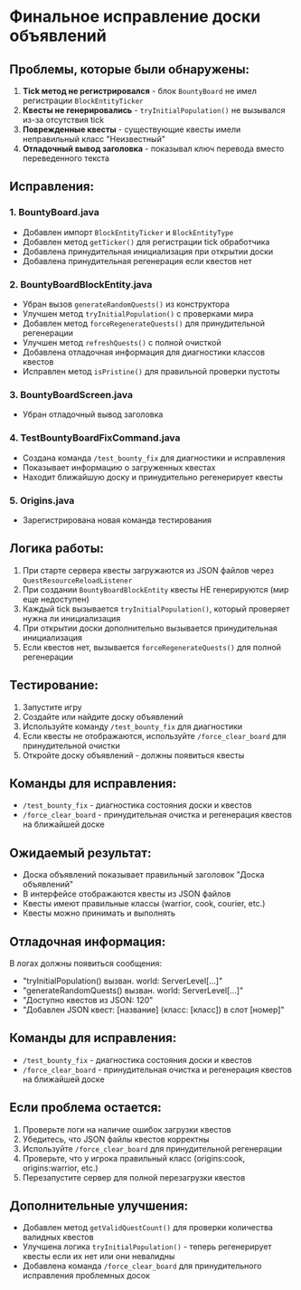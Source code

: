 # Финальное исправление доски объявлений

## Проблемы, которые были обнаружены:

1. **Tick метод не регистрировался** - блок `BountyBoard` не имел регистрации `BlockEntityTicker`
2. **Квесты не генерировались** - `tryInitialPopulation()` не вызывался из-за отсутствия tick
3. **Поврежденные квесты** - существующие квесты имели неправильный класс "Неизвестный"
4. **Отладочный вывод заголовка** - показывал ключ перевода вместо переведенного текста

## Исправления:

### 1. BountyBoard.java

- Добавлен импорт `BlockEntityTicker` и `BlockEntityType`
- Добавлен метод `getTicker()` для регистрации tick обработчика
- Добавлена принудительная инициализация при открытии доски
- Добавлена принудительная регенерация если квестов нет

### 2. BountyBoardBlockEntity.java

- Убран вызов `generateRandomQuests()` из конструктора
- Улучшен метод `tryInitialPopulation()` с проверками мира
- Добавлен метод `forceRegenerateQuests()` для принудительной регенерации
- Улучшен метод `refreshQuests()` с полной очисткой
- Добавлена отладочная информация для диагностики классов квестов
- Исправлен метод `isPristine()` для правильной проверки пустоты

### 3. BountyBoardScreen.java

- Убран отладочный вывод заголовка

### 4. TestBountyBoardFixCommand.java

- Создана команда `/test_bounty_fix` для диагностики и исправления
- Показывает информацию о загруженных квестах
- Находит ближайшую доску и принудительно регенерирует квесты

### 5. Origins.java

- Зарегистрирована новая команда тестирования

## Логика работы:

1. При старте сервера квесты загружаются из JSON файлов через `QuestResourceReloadListener`
2. При создании `BountyBoardBlockEntity` квесты НЕ генерируются (мир еще недоступен)
3. Каждый tick вызывается `tryInitialPopulation()`, который проверяет нужна ли инициализация
4. При открытии доски дополнительно вызывается принудительная инициализация
5. Если квестов нет, вызывается `forceRegenerateQuests()` для полной регенерации

## Тестирование:

1. Запустите игру
2. Создайте или найдите доску объявлений
3. Используйте команду `/test_bounty_fix` для диагностики
4. Если квесты не отображаются, используйте `/force_clear_board` для принудительной очистки
5. Откройте доску объявлений - должны появиться квесты

## Команды для исправления:

- `/test_bounty_fix` - диагностика состояния доски и квестов
- `/force_clear_board` - принудительная очистка и регенерация квестов на ближайшей доске

## Ожидаемый результат:

- Доска объявлений показывает правильный заголовок "Доска объявлений"
- В интерфейсе отображаются квесты из JSON файлов
- Квесты имеют правильные классы (warrior, cook, courier, etc.)
- Квесты можно принимать и выполнять

## Отладочная информация:

В логах должны появиться сообщения:

- "tryInitialPopulation() вызван. world: ServerLevel[...]"
- "generateRandomQuests() вызван. world: ServerLevel[...]"
- "Доступно квестов из JSON: 120"
- "Добавлен JSON квест: [название] (класс: [класс]) в слот [номер]"

## Команды для исправления:

- `/test_bounty_fix` - диагностика состояния доски и квестов
- `/force_clear_board` - принудительная очистка и регенерация квестов на ближайшей доске

## Если проблема остается:

1. Проверьте логи на наличие ошибок загрузки квестов
2. Убедитесь, что JSON файлы квестов корректны
3. Используйте `/force_clear_board` для принудительной регенерации
4. Проверьте, что у игрока правильный класс (origins:cook, origins:warrior, etc.)
5. Перезапустите сервер для полной перезагрузки квестов

## Дополнительные улучшения:

- Добавлен метод `getValidQuestCount()` для проверки количества валидных квестов
- Улучшена логика `tryInitialPopulation()` - теперь регенерирует квесты если их нет или они невалидны
- Добавлена команда `/force_clear_board` для принудительного исправления проблемных досок
